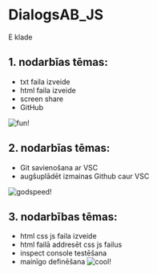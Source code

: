 # DialogsAB_JS
E klade
## 1. nodarbīas tēmas:
  + txt faila izveide
  + html faila izveide
  + screen share
  + GitHub

![fun](https://media1.tenor.com/m/65jRkhUA2MIAAAAd/yaaay-saturday-night-live.gif)!

## 2. nodarbīas tēmas:
  + Git savienošana ar VSC
  + augšuplādēt izmainas Github caur VSC

![godspeed](https://y.yarn.co/170a3192-c70b-4d35-ac4d-b7f97e50d816_text.gif)!


## 3. nodarbības tēmas:
  + html css js faila izveide
  + html failā addresēt css js failus
  + inspect console testēšana
  + mainīgo definēšana
![cool](https://media1.tenor.com/m/sZfq_IIDgbUAAAAC/molly-shannon.gif)!
